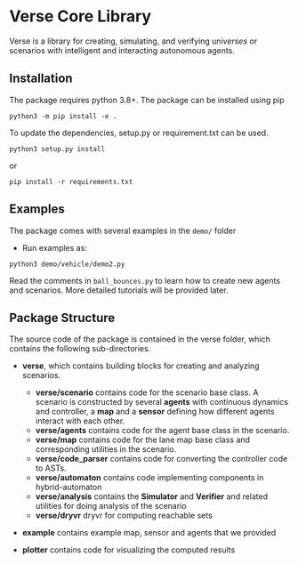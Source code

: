 # Verse Core Library

Verse is a library for creating, simulating, and verifying uni*verses* or scenarios with intelligent and interacting autonomous agents.  

## Installation
The package requires python 3.8+. The package can be installed using pip

```
python3 -m pip install -e .
```
To update the dependencies, setup.py or requirement.txt can be used.

```
python3 setup.py install
```
or
```
pip install -r requirements.txt
```

## Examples
The package comes with several examples in the  ```demo/``` folder
- Run examples as:

```
python3 demo/vehicle/demo2.py 
```

Read the comments in ```ball_bounces.py``` to learn how to create new agents and scenarios. More detailed tutorials will be provided later.

## Package Structure

The source code of the package is contained in the verse folder, which contains the following sub-directories.

- **verse**, which contains building blocks for creating and analyzing scenarios.
  
  - **verse/scenario** contains code for the scenario base class. A scenario is constructed by several **agents** with continuous dynamics and controller, a **map** and a **sensor** defining how different agents interact with each other.
  - **verse/agents** contains code for the agent base class in the scenario. 
  - **verse/map** contains code for the lane map base class and corresponding utilities in the scenario.
  - **verse/code_parser** contains code for converting the controller code to ASTs. 
  - **verse/automaton** contains code implementing components in hybrid-automaton
  - **verse/analysis** contains the **Simulator** and **Verifier** and related utilities for doing analysis of the scenario
  - **verse/dryvr** dryvr for computing reachable sets


- **example** contains example map, sensor and agents that we provided


- **plotter** contains code for visualizing the computed results
